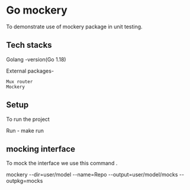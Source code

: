 # Go mockery
To demonstrate use of mockery package in unit testing.

## Tech stacks
Golang -version(Go 1.18)

External packages-
    
    Mux router
    Mockery
## Setup
To run the project

Run - make run
## mocking interface
To mock the interface we use this command . 

mockery --dir=user/model --name=Repo --output=user/model/mocks --outpkg=mocks




